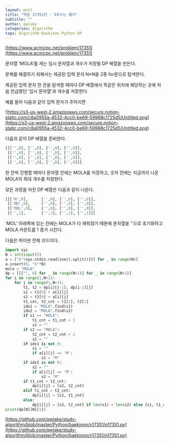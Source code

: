 ```yaml
---
layout: post
title: "백준 17351번 - 3루수는 몰라"
subtitle: ""
author: qwlake
categories: Algorithm
tags: Algorithm Baekjoon Python DP
---
```


[https://www.acmicpc.net/problem/17351](https://www.acmicpc.net/problem/17351)

문자열 'MOLA'를 세는 임시 문자열과 개수가 저장될 DP 배열을 만든다.

문제를 해결하기 위해서는 제공된 입력 문자 N*N을 2중 for문으로 탐색한다.

제공된 입력 문자 한 칸을 탐색할 때마다 DP 배열에서 똑같은 위치에 해당하는 곳에 처음 언급했던 '임시 문자열'과 개수를 저장한다.

예를 들어 다음과 같이 입력 문자가 주어지면

![https://s3-us-west-2.amazonaws.com/secure.notion-static.com/c8a0955a-4532-4cc0-be69-59988c1725d5/Untitled.png](https://s3-us-west-2.amazonaws.com/secure.notion-static.com/c8a0955a-4532-4cc0-be69-59988c1725d5/Untitled.png)

다음과 같이 DP 배열을 준비한다.

```python
[[['',0], ['',0], ['',0], ['',0]],
 [['',0], ['',0], ['',0], ['',0]],
 [['',0], ['',0], ['',0], ['',0]],
 [['',0], ['',0], ['',0], ['',0]]]
```

한 칸씩 진행할 때마다 문자열 칸에는 MOLA를 저장하고, 숫자 칸에는 지금까지 나온 MOLA의 최대 개수를 저장한다.

모든 과정을 마친 DP 배열은 다음과 같이 나온다.

```python
[[['M',0],      ['',0], ['',0], ['',0]],
 [['MO',0],     ['',0], ['',0], ['',0]],
 [['MOL',0],    ['',0], ['',0], ['',0]],
 [['',1],       ['',1], ['',1], ['',1]]]
```

'MOL' 아래쪽에 있는 칸에는 MOLA가 다 채워졌기 때문에 문자열을 ''으로 초기화하고 MOLA 카운트를 1 증가 시킨다.

다음은 파이썬 전체 코드이다.

```python
import sys
N = int(input())
a = ["X"+sys.stdin.readline().split()[0] for _ in range(N)]
a.insert(0, "X"*N)
mola = "MOLA"
dp = [[["", 0] for _ in range(N+1)] for _ in range(N+1)]
for i in range(1,N+1):
    for j in range(1,N+1):
        t1, t2 = dp[i][j-1], dp[i-1][j]
        s1 = t1[0] + a[i][j]
        s2 = t2[0] + a[i][j]
        t1_cnt, t2_cnt = t1[1], t2[1]
        idx1 = "MOLA".find(s1)
        idx2 = "MOLA".find(s2)
        if s1 == "MOLA":
            t1_cnt = t1_cnt + 1
            s1 = ""
        if s2 == "MOLA":
            t2_cnt = t2_cnt + 1
            s2 = ""
        if idx1 is not 0:
            s1 = ""
            if a[i][j] == 'M':
                s1 = "M"
        if idx2 is not 0:
            s2 = ""
            if a[i][j] == 'M':
                s2 = "M"
        if t1_cnt < t2_cnt:
            dp[i][j] = [s2, t2_cnt]
        elif t1_cnt > t2_cnt:
            dp[i][j] = [s1, t1_cnt]
        else:
            dp[i][j] = [s2, t2_cnt] if len(s1) < len(s2) else [s1, t1_cnt]
print(dp[N][N][1])
```

[https://github.com/qwlake/study-algorithm/blob/master/Python/baekjoon/n17351/n17351.py](https://github.com/qwlake/study-algorithm/blob/master/Python/baekjoon/n17351/n17351.py)